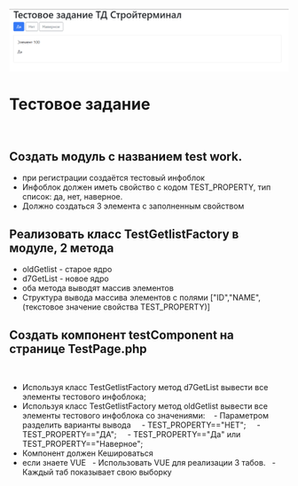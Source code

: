 ![Тестовое задание](https://github.com/uniqcle/bitrix-stroyterminal-test/blob/master/upload/stroy.png?raw=true)

# Тестовое задание
 
## Создать модуль с названием test work.
- при регистрации создаётся тестовый инфоблок
- Инфоблок должен иметь свойство с кодом TEST_PROPERTY, тип список: да, нет, наверное.
- Должно создаться 3 элемента с заполненным свойством
 
 
## Реализовать класс TestGetlistFactory в модуле, 2 метода
- oldGetlist - старое ядро
- d7GetList - новое ядро
- оба метода выводят массив элементов
- Структура вывода массива элементов с полями ["ID","NAME",(текстовое значение свойства TEST_PROPERTY)]
 
## Создать компонент testComponent на странице TestPage.php
 
- Используя класс TestGetlistFactory метод d7GetList вывести все элементы тестового инфоблока;
- Используя класс TestGetlistFactory метод oldGetlist вывести все элементы тестового инфоблока со значениями: 
  - Параметром разделить варианты вывода
    - TEST_PROPERTY=="НЕТ";
    - TEST_PROPERTY=="ДА";
    - TEST_PROPERTY=="Да" или TEST_PROPERTY=="Наверное";
- Компонент должен Кешироваться
- если знаете VUE
  - Использовать VUE для реализации 3 табов.
  - Каждый таб показывает свою выборку

